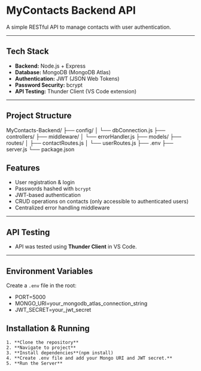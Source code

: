 #  MyContacts Backend API

A simple RESTful API to manage contacts with user authentication.

---

##  Tech Stack

- **Backend:** Node.js + Express
- **Database:** MongoDB (MongoDB Atlas)
- **Authentication:** JWT (JSON Web Tokens)
- **Password Security:** bcrypt
- **API Testing:** Thunder Client (VS Code extension)

---

##  Project Structure

  MyContacts-Backend/
  ├── config/
  │ └── dbConnection.js
  ├── controllers/
  ├── middleware/
  │ └── errorHandler.js
  ├── models/
  ├── routes/
  │ ├── contactRoutes.js
  │ └── userRoutes.js
  ├── .env
  ├── server.js
  └── package.json
  
##  Features

- User registration & login
- Passwords hashed with `bcrypt`
- JWT-based authentication
- CRUD operations on contacts (only accessible to authenticated users)
- Centralized error handling middleware

---

##  API Testing

- API was tested using **Thunder Client** in VS Code.
---
##  Environment Variables

Create a `.env` file in the root:
  - PORT=5000
  - MONGO_URI=your_mongodb_atlas_connection_string
  - JWT_SECRET=your_jwt_secret

##  Installation & Running
    1. **Clone the repository**
    2. **Navigate to project**
    3. **Install dependencies**(npm install)
    4. **Create .env file and add your Mongo URI and JWT secret.**
    5. **Run the Server**
